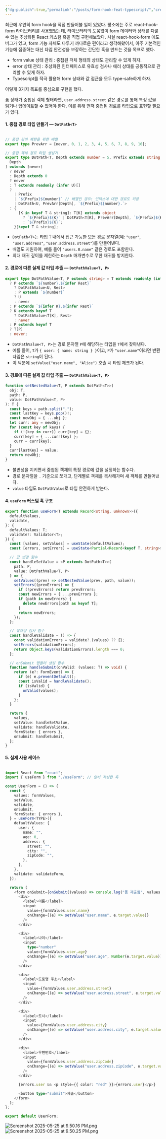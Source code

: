 ```yaml
---
{"dg-publish":true,"permalink":"/posts/form-hook-feat-typescript/","created":"2025-05-25","updated":"2025-05-25T20:59:00"}
---
```


최근에 우연히 form hook을 직접 만들어볼 일이 있었다. 평소에는 주로 react-hook-form 라이브러리를 사용했었는데, 라이브러리의 도움없이 form 데이터와 상태를 다룰 수 있는 추상화된 React 커스텀 훅을 직접 구현해보았다. 사실 react-hook-form 에도 버그가 있고, form 기능 자체도 다루기 까다로운 편이라고 생각해왔어서, 아주 기본적인 기능에 집중하는 대신 타입 안전성을 보장하는 간단한 훅을 만드는 것을 목표로 했다.

- form value 상태 관리 : 중첩된 객체 형태의 상태도 관리할 수 있게 하자.
- error 상태 관리 : 추상화된 인터페이스로 유효성 검사나 에러 상태를 공통적으로 관리할 수 있게 하자.
- Typescript를 적극 활용해 form 상태와 값 접근을 모두 type-safe하게 하자.

이렇게 3가지 목표를 중심으로 구현을 했다.

폼 상태가 중첩된 객체 형태라면, `user.address.street` 같은 경로를 통해 특정 값을 읽거나 업데이트할 수 있어야 한다. 이를 위해 먼저 중첩된 경로를 타입으로 표현할 필요가 있다.

#### 1. 중첩 경로 타입 만들기 — `DotPath<T>`

```ts

// 중첩 깊이 제한을 위한 배열
export type PrevArr = [never, 0, 1, 2, 3, 4, 5, 6, 7, 8, 9, 10];

// 중첩 객체 경로 타입 생성기
export type DotPath<T, Depth extends number = 5, Prefix extends string = ""> = [
  Depth
] extends [never]
  ? never
  : Depth extends 0
  ? never
  : T extends readonly (infer U)[]
  ? 
	| Prefix
    | `${Prefix}${number}` // 배열인 경우: 인덱스에 대한 경로도 허용
    | DotPath<U, PrevArr[Depth], `${Prefix}${number}.`>
  : {
      [K in keyof T & string]: T[K] extends object
        ? `${Prefix}${K}` | DotPath<T[K], PrevArr[Depth], `${Prefix}${K}.`>
        : `${Prefix}${K}`;
    }[keyof T & string];
```

- `DotPath<T>`는 타입 `T` 내에서 접근 가능한 모든 경로 문자열(예: `"user"`, `"user.address"`, `"user.address.street"`)를 만들어낸다.
- 배열도 지원하여, 예를 들어 `"users.0.name"` 같은 경로도 포함한다.
- 최대 재귀 깊이를 제한하는 `Depth` 매개변수로 무한 재귀를 방지한다.

#### 2. 경로에 따른 실제 값 타입 추출 — `DotPathValue<T, P>`

```ts
export type DotPathValue<T, P extends string> = T extends readonly (infer U)[]
  ? P extends `${number}.${infer Rest}`
    ? DotPathValue<U, Rest>
    : P extends `${number}`
    ? U
    : never
  : P extends `${infer K}.${infer Rest}`
  ? K extends keyof T
    ? DotPathValue<T[K], Rest>
    : never
  : P extends keyof T
  ? T[P]
  : never;
```

- `DotPathValue<T, P>`는 경로 문자열 `P`에 해당하는 타입을 `T`에서 찾아낸다.
- 예를 들어, `T`가 `{ user: { name: string } }`이고, `P`가 `"user.name"`이라면 반환 타입은 `string`이 된다.
- 이 덕분에 `setValue("user.name", "Alice")` 호출 시 타입 체크가 된다.

#### 3. 경로에 따른 실제 값 타입 추출 — `DotPathValue<T, P>`

```ts
function setNestedValue<T, P extends DotPath<T>>(
  obj: T,
  path: P,
  value: DotPathValue<T, P>
): T {
  const keys = path.split(".");
  const lastKey = keys.pop()!;
  const newObj = { ...obj };
  let curr: any = newObj;
  for (const key of keys) {
    if (!(key in curr)) curr[key] = {};
    curr[key] = { ...curr[key] };
    curr = curr[key];
  }
  curr[lastKey] = value;
  return newObj;
}
```

- 불변성을 지키면서 중첩된 객체의 특정 경로에 값을 설정하는 함수다.
- 경로 문자열을 `.` 기준으로 쪼개고, 단계별로 객체를 복사해가며 새 객체를 만들어낸다.
- `value` 타입도 `DotPathValue`로 타입 안전하게 받는다.

#### 4. `useForm` 커스텀 훅 구조
```ts
export function useForm<T extends Record<string, unknown>>({
  defaultValues,
  validate,
}: {
  defaultValues: T;
  validate?: Validator<T>;
}) {
  const [values, setValues] = useState(defaultValues);
  const [errors, setErrors] = useState<Partial<Record<keyof T, string>>>({});

  // 값 변경 함수
  const handleSetValue = <P extends DotPath<T>>(
    path: P,
    value: DotPathValue<T, P>
  ) => {
    setValues((prev) => setNestedValue(prev, path, value));
    setErrors((prevErrors) => {
      if (!prevErrors) return prevErrors;
      const newErrors = { ...prevErrors };
      if (path in newErrors) {
        delete newErrors[path as keyof T];
      }
      return newErrors;
    });
  };

  // 유효성 검사 함수
  const handleValidate = () => {
    const validationErrors = validate?.(values) ?? {};
    setErrors(validationErrors);
    return Object.keys(validationErrors).length === 0;
  };

  // onSubmit 핸들러 생성 함수
  function handleSubmit(onValid: (values: T) => void) {
    return (e?: FormEvent) => {
      if (e) e.preventDefault();
      const isValid = handleValidate();
      if (isValid) {
        onValid(values);
      }
    };
  }

  return {
    values,
    setValue: handleSetValue,
    validate: handleValidate,
    formState: { errors },
    onSubmit: handleSubmit,
  };
}

```

#### 5. 실제 사용 케이스
```ts

import React from "react";
import { useForm } from "./useForm"; // 앞서 작성한 훅

const UserForm = () => {
  const {
    values: formValues,
    setValue,
    validate,
    onSubmit,
    formState: { errors },
  } = useForm<TYPE>({
    defaultValues: {
      user: {
        name: "",
        age: 0,
        address: {
          street: "",
          city: "",
          zipCode: "",
        },
      },
    },
    validate: validateForm,
  });

  return (
    <form onSubmit={onSubmit((values) => console.log("폼 제출됨", values))}>
      <div>
        <label>이름</label>
        <input
          value={formValues.user.name}
          onChange={(e) => setValue("user.name", e.target.value)}
        />
      </div>

      <div>
        <label>나이</label>
        <input
          type="number"
          value={formValues.user.age}
          onChange={(e) => setValue("user.age", Number(e.target.value))}
        />
      </div>

      <div>
        <label>도로명 주소</label>
        <input
          value={formValues.user.address.street}
          onChange={(e) => setValue("user.address.street", e.target.value)}
        />
      </div>

      <div>
        <label>도시</label>
        <input
          value={formValues.user.address.city}
          onChange={(e) => setValue("user.address.city", e.target.value)}
        />
      </div>

      <div>
        <label>우편번호</label>
        <input
          value={formValues.user.address.zipCode}
          onChange={(e) => setValue("user.address.zipCode", e.target.value)}
        />
      </div>

      {errors.user && <p style={{ color: "red" }}>{errors.user}</p>}

      <button type="submit">제출</button>
    </form>
  );
};

export default UserForm;

```

![Screenshot 2025-05-25 at 9.50.16 PM.png](/img/user/Screenshot%202025-05-25%20at%209.50.16%20PM.png)
![Screenshot 2025-05-25 at 9.50.25 PM.png](/img/user/Screenshot%202025-05-25%20at%209.50.25%20PM.png)

